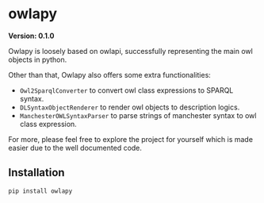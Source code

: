 # owlapy
**Version: 0.1.0**

Owlapy is loosely based on owlapi, successfully representing the main
owl objects in python. 

Other than that, Owlapy also offers some extra functionalities:
- `Owl2SparqlConverter` to convert owl class expressions to SPARQL syntax. 
- `DLSyntaxObjectRenderer` to render owl objects to description logics.
- `ManchesterOWLSyntaxParser` to parse strings of manchester syntax to owl class expression.

For more, please feel free to explore the project for yourself which is made
easier due to the well documented code.


## Installation

```shell
pip install owlapy
```
